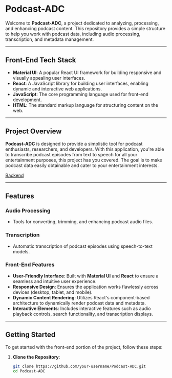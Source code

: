# Podcast-ADC

Welcome to **Podcast-ADC**, a project dedicated to analyzing, processing, and enhancing podcast content. This repository provides a simple structure to help you work with podcast data, including audio processing, transcription, and metadata management.

---

## Front-End Tech Stack

- **Material UI**: A popular React UI framework for building responsive and visually appealing user interfaces.
- **React**: A JavaScript library for building user interfaces, enabling dynamic and interactive web applications.
- **JavaScript**: The core programming language used for front-end development.
- **HTML**: The standard markup language for structuring content on the web.

---

## Project Overview

**Podcast-ADC** is designed to provide a simplistic tool for podcast enthusiasts, researchers, and developers. With this application, you're able to transcribe podcast episodes from text to speech for all your entertainment purposes, this project has you covered. The goal is to make podcast data easily obtainable and cater to your entertainment interests.

[Backend](https://github.com/AaronConstant/Podcast-ADC-BE)

---

## Features

### Audio Processing
- Tools for converting, trimming, and enhancing podcast audio files.

### Transcription
- Automatic transcription of podcast episodes using speech-to-text models.

### Front-End Features
- **User-Friendly Interface**: Built with **Material UI** and **React** to ensure a seamless and intuitive user experience.
- **Responsive Design**: Ensures the application works flawlessly across devices (desktop, tablet, and mobile).
- **Dynamic Content Rendering**: Utilizes React's component-based architecture to dynamically render podcast data and metadata.
- **Interactive Elements**: Includes interactive features such as audio playback controls, search functionality, and transcription displays.

---

## Getting Started

To get started with the front-end portion of the project, follow these steps:

1. **Clone the Repository**:
   ```bash
   git clone https://github.com/your-username/Podcast-ADC.git
   cd Podcast-ADC
